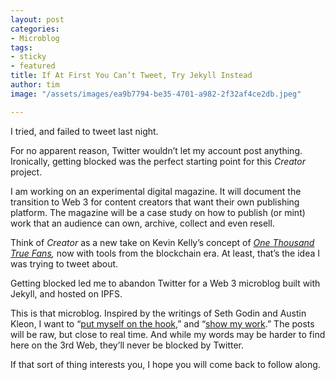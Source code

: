 ```yaml
---
layout: post
categories:
- Microblog
tags:
- sticky
- featured
title: If At First You Can’t Tweet, Try Jekyll Instead
author: tim
image: "/assets/images/ea9b7794-be35-4701-a982-2f32af4ce2db.jpeg"

---
```

I tried, and failed to tweet last night.

For no apparent reason, Twitter wouldn’t let my account post anything. Ironically, getting blocked was the perfect starting point for this _Creator_ project.

I am working on an experimental digital magazine. It will document the transition to Web 3 for content creators that want their own publishing platform. The magazine will be a case study on how to publish (or mint) work that an audience can own, archive, collect and even resell.

Think of _Creator_ as a new take on Kevin Kelly’s concept of [_One Thousand True Fans_](https://kk.org/thetechnium/1000-true-fans/)_,_ now with tools from the blockchain era. At least, that’s the idea I was trying to tweet about.

Getting blocked led me to abandon Twitter for a Web 3 microblog built with Jekyll, and hosted on IPFS.

This is that microblog. Inspired by the writings of Seth Godin and Austin Kleon, I want to “[put myself on the hook](https://seths.blog/thepractice/),” and “[show my work](https://austinkleon.com/show-your-work/).” The posts will be raw, but close to real time. And while my words may be harder to find here on the 3rd Web, they’ll never be blocked by Twitter.

If that sort of thing interests you, I hope you will come back to follow along.